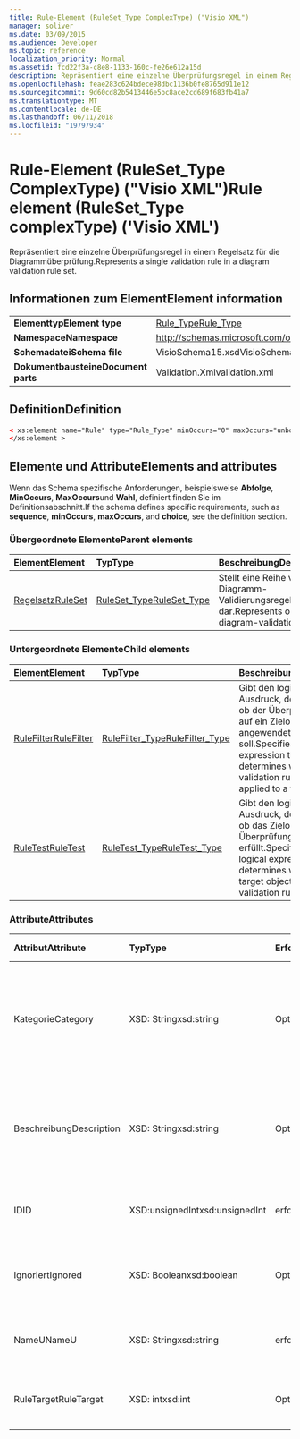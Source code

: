```yaml
---
title: Rule-Element (RuleSet_Type ComplexType) ("Visio XML")
manager: soliver
ms.date: 03/09/2015
ms.audience: Developer
ms.topic: reference
localization_priority: Normal
ms.assetid: fcd22f3a-c8e8-1133-160c-fe26e612a15d
description: Repräsentiert eine einzelne Überprüfungsregel in einem Regelsatz für die Diagrammüberprüfung.
ms.openlocfilehash: feae283c624bdece98dbc1136b0fe8765d911e12
ms.sourcegitcommit: 9d60cd82b5413446e5bc8ace2cd689f683fb41a7
ms.translationtype: MT
ms.contentlocale: de-DE
ms.lasthandoff: 06/11/2018
ms.locfileid: "19797934"
---
```

# <a name="rule-element-rulesettype-complextype-visio-xml"></a><span data-ttu-id="4b483-103">Rule-Element (RuleSet_Type ComplexType) ("Visio XML")</span><span class="sxs-lookup"><span data-stu-id="4b483-103">Rule element (RuleSet_Type complexType) ('Visio XML')</span></span>

<span data-ttu-id="4b483-104">Repräsentiert eine einzelne Überprüfungsregel in einem Regelsatz für die Diagrammüberprüfung.</span><span class="sxs-lookup"><span data-stu-id="4b483-104">Represents a single validation rule in a diagram validation rule set.</span></span>
  
## <a name="element-information"></a><span data-ttu-id="4b483-105">Informationen zum Element</span><span class="sxs-lookup"><span data-stu-id="4b483-105">Element information</span></span>

|||
|:-----|:-----|
|<span data-ttu-id="4b483-106">**Elementtyp**</span><span class="sxs-lookup"><span data-stu-id="4b483-106">**Element type**</span></span> <br/> |[<span data-ttu-id="4b483-107">Rule_Type</span><span class="sxs-lookup"><span data-stu-id="4b483-107">Rule_Type</span></span>](rule_type-complextypevisio-xml.md) <br/> |
|<span data-ttu-id="4b483-108">**Namespace**</span><span class="sxs-lookup"><span data-stu-id="4b483-108">**Namespace**</span></span> <br/> |http://schemas.microsoft.com/office/visio/2012/main  <br/> |
|<span data-ttu-id="4b483-109">**Schemadatei**</span><span class="sxs-lookup"><span data-stu-id="4b483-109">**Schema file**</span></span> <br/> |<span data-ttu-id="4b483-110">VisioSchema15.xsd</span><span class="sxs-lookup"><span data-stu-id="4b483-110">VisioSchema15.xsd</span></span>  <br/> |
|<span data-ttu-id="4b483-111">**Dokumentbausteine**</span><span class="sxs-lookup"><span data-stu-id="4b483-111">**Document parts**</span></span> <br/> |<span data-ttu-id="4b483-112">Validation.Xml</span><span class="sxs-lookup"><span data-stu-id="4b483-112">validation.xml</span></span>  <br/> |
   
## <a name="definition"></a><span data-ttu-id="4b483-113">Definition</span><span class="sxs-lookup"><span data-stu-id="4b483-113">Definition</span></span>

```XML
< xs:element name="Rule" type="Rule_Type" minOccurs="0" maxOccurs="unbounded" >
</xs:element >
```

## <a name="elements-and-attributes"></a><span data-ttu-id="4b483-114">Elemente und Attribute</span><span class="sxs-lookup"><span data-stu-id="4b483-114">Elements and attributes</span></span>

<span data-ttu-id="4b483-115">Wenn das Schema spezifische Anforderungen, beispielsweise **Abfolge**, **MinOccurs**, **MaxOccurs**und **Wahl**, definiert finden Sie im Definitionsabschnitt.</span><span class="sxs-lookup"><span data-stu-id="4b483-115">If the schema defines specific requirements, such as **sequence**, **minOccurs**, **maxOccurs**, and **choice**, see the definition section.</span></span> 
  
### <a name="parent-elements"></a><span data-ttu-id="4b483-116">Übergeordnete Elemente</span><span class="sxs-lookup"><span data-stu-id="4b483-116">Parent elements</span></span>

|<span data-ttu-id="4b483-117">**Element**</span><span class="sxs-lookup"><span data-stu-id="4b483-117">**Element**</span></span>|<span data-ttu-id="4b483-118">**Typ**</span><span class="sxs-lookup"><span data-stu-id="4b483-118">**Type**</span></span>|<span data-ttu-id="4b483-119">**Beschreibung**</span><span class="sxs-lookup"><span data-stu-id="4b483-119">**Description**</span></span>|
|:-----|:-----|:-----|
|[<span data-ttu-id="4b483-120">Regelsatz</span><span class="sxs-lookup"><span data-stu-id="4b483-120">RuleSet</span></span>](ruleset-element-rulesets_type-complextypevisio-xml.md) <br/> |[<span data-ttu-id="4b483-121">RuleSet_Type</span><span class="sxs-lookup"><span data-stu-id="4b483-121">RuleSet_Type</span></span>](ruleset_type-complextypevisio-xml.md) <br/> |<span data-ttu-id="4b483-122">Stellt eine Reihe von Diagramm-Validierungsregeln dar.</span><span class="sxs-lookup"><span data-stu-id="4b483-122">Represents one set of diagram-validation rules.</span></span>  <br/> |
   
### <a name="child-elements"></a><span data-ttu-id="4b483-123">Untergeordnete Elemente</span><span class="sxs-lookup"><span data-stu-id="4b483-123">Child elements</span></span>

|<span data-ttu-id="4b483-124">**Element**</span><span class="sxs-lookup"><span data-stu-id="4b483-124">**Element**</span></span>|<span data-ttu-id="4b483-125">**Typ**</span><span class="sxs-lookup"><span data-stu-id="4b483-125">**Type**</span></span>|<span data-ttu-id="4b483-126">**Beschreibung**</span><span class="sxs-lookup"><span data-stu-id="4b483-126">**Description**</span></span>|
|:-----|:-----|:-----|
|[<span data-ttu-id="4b483-127">RuleFilter</span><span class="sxs-lookup"><span data-stu-id="4b483-127">RuleFilter</span></span>](rulefilter-element-rule_type-complextypevisio-xml.md) <br/> |[<span data-ttu-id="4b483-128">RuleFilter_Type</span><span class="sxs-lookup"><span data-stu-id="4b483-128">RuleFilter_Type</span></span>](rulefilter_type-complextypevisio-xml.md) <br/> |<span data-ttu-id="4b483-129">Gibt den logischen Ausdruck, der bestimmt, ob der Überprüfungsregel auf ein Zielobjekt angewendet werden soll.</span><span class="sxs-lookup"><span data-stu-id="4b483-129">Specifies the logical expression that determines whether the validation rule should be applied to a target object.</span></span>  <br/> |
|[<span data-ttu-id="4b483-130">RuleTest</span><span class="sxs-lookup"><span data-stu-id="4b483-130">RuleTest</span></span>](ruletest-element-rule_type-complextypevisio-xml.md) <br/> |[<span data-ttu-id="4b483-131">RuleTest_Type</span><span class="sxs-lookup"><span data-stu-id="4b483-131">RuleTest_Type</span></span>](ruletest_type-complextypevisio-xml.md) <br/> |<span data-ttu-id="4b483-132">Gibt den logischen Ausdruck, der bestimmt, ob das Zielobjekt der Überprüfungsregel erfüllt.</span><span class="sxs-lookup"><span data-stu-id="4b483-132">Specifies the logical expression that determines whether the target object satisfies the validation rule.</span></span>  <br/> |
   
### <a name="attributes"></a><span data-ttu-id="4b483-133">Attribute</span><span class="sxs-lookup"><span data-stu-id="4b483-133">Attributes</span></span>

|<span data-ttu-id="4b483-134">**Attribut**</span><span class="sxs-lookup"><span data-stu-id="4b483-134">**Attribute**</span></span>|<span data-ttu-id="4b483-135">**Typ**</span><span class="sxs-lookup"><span data-stu-id="4b483-135">**Type**</span></span>|<span data-ttu-id="4b483-136">**Erforderlich**</span><span class="sxs-lookup"><span data-stu-id="4b483-136">**Required**</span></span>|<span data-ttu-id="4b483-137">**Beschreibung**</span><span class="sxs-lookup"><span data-stu-id="4b483-137">**Description**</span></span>|<span data-ttu-id="4b483-138">**Mögliche Werte**</span><span class="sxs-lookup"><span data-stu-id="4b483-138">**Possible values**</span></span>|
|:-----|:-----|:-----|:-----|:-----|
|<span data-ttu-id="4b483-139">Kategorie</span><span class="sxs-lookup"><span data-stu-id="4b483-139">Category</span></span>  <br/> |<span data-ttu-id="4b483-140">XSD: String</span><span class="sxs-lookup"><span data-stu-id="4b483-140">xsd:string</span></span>  <br/> |<span data-ttu-id="4b483-141">Optional</span><span class="sxs-lookup"><span data-stu-id="4b483-141">optional</span></span>  <br/> |<span data-ttu-id="4b483-142">Gibt den Text in der **Kategorie** -Spalte der Problemfenster angezeigt.</span><span class="sxs-lookup"><span data-stu-id="4b483-142">Specifies the text displayed in the **Category** column of the Issues window.</span></span> <span data-ttu-id="4b483-143">Der Standardwert ist eine leere Zeichenfolge.</span><span class="sxs-lookup"><span data-stu-id="4b483-143">Default is an empty string.</span></span>  <br/> |<span data-ttu-id="4b483-144">Werte des Typs xsd: String.</span><span class="sxs-lookup"><span data-stu-id="4b483-144">Values of the xsd:string type.</span></span>  <br/> |
|<span data-ttu-id="4b483-145">Beschreibung</span><span class="sxs-lookup"><span data-stu-id="4b483-145">Description</span></span>  <br/> |<span data-ttu-id="4b483-146">XSD: String</span><span class="sxs-lookup"><span data-stu-id="4b483-146">xsd:string</span></span>  <br/> |<span data-ttu-id="4b483-147">Optional</span><span class="sxs-lookup"><span data-stu-id="4b483-147">optional</span></span>  <br/> |<span data-ttu-id="4b483-148">Gibt die Beschreibung der Überprüfungsregel, die in der Benutzeroberfläche angezeigt wird.</span><span class="sxs-lookup"><span data-stu-id="4b483-148">Specifies the description of the validation rule that appears in the user interface.</span></span> <span data-ttu-id="4b483-149">Der Standardwert lautet "Unknown".</span><span class="sxs-lookup"><span data-stu-id="4b483-149">Default is "Unknown".</span></span>  <br/> |<span data-ttu-id="4b483-150">Werte des Typs xsd: String.</span><span class="sxs-lookup"><span data-stu-id="4b483-150">Values of the xsd:string type.</span></span>  <br/> |
|<span data-ttu-id="4b483-151">ID</span><span class="sxs-lookup"><span data-stu-id="4b483-151">ID</span></span>  <br/> |<span data-ttu-id="4b483-152">XSD:unsignedInt</span><span class="sxs-lookup"><span data-stu-id="4b483-152">xsd:unsignedInt</span></span>  <br/> |<span data-ttu-id="4b483-153">erforderlich</span><span class="sxs-lookup"><span data-stu-id="4b483-153">required</span></span>  <br/> |<span data-ttu-id="4b483-154">Gibt den eindeutigen Bezeichner für die Überprüfungsregel.</span><span class="sxs-lookup"><span data-stu-id="4b483-154">Specifies the unique identifier for the validation rule.</span></span>  <br/> |<span data-ttu-id="4b483-155">Werte des Typs Xsd:unsignedInt.</span><span class="sxs-lookup"><span data-stu-id="4b483-155">Values of the xsd:unsignedInt type.</span></span>  <br/> |
|<span data-ttu-id="4b483-156">Ignoriert</span><span class="sxs-lookup"><span data-stu-id="4b483-156">Ignored</span></span>  <br/> |<span data-ttu-id="4b483-157">XSD: Boolean</span><span class="sxs-lookup"><span data-stu-id="4b483-157">xsd:boolean</span></span>  <br/> |<span data-ttu-id="4b483-158">Optional</span><span class="sxs-lookup"><span data-stu-id="4b483-158">optional</span></span>  <br/> |<span data-ttu-id="4b483-159">Gibt an, ob der Überprüfungsregel derzeit ignoriert wird.</span><span class="sxs-lookup"><span data-stu-id="4b483-159">Specifies whether the validation rule is currently ignored.</span></span> <span data-ttu-id="4b483-160">Standard ist False.</span><span class="sxs-lookup"><span data-stu-id="4b483-160">Default is False.</span></span>  <br/> |<span data-ttu-id="4b483-161">Werte des Typs xsd: Boolean.</span><span class="sxs-lookup"><span data-stu-id="4b483-161">Values of the xsd:boolean type.</span></span>  <br/> |
|<span data-ttu-id="4b483-162">NameU</span><span class="sxs-lookup"><span data-stu-id="4b483-162">NameU</span></span>  <br/> |<span data-ttu-id="4b483-163">XSD: String</span><span class="sxs-lookup"><span data-stu-id="4b483-163">xsd:string</span></span>  <br/> |<span data-ttu-id="4b483-164">erforderlich</span><span class="sxs-lookup"><span data-stu-id="4b483-164">required</span></span>  <br/> |<span data-ttu-id="4b483-165">Gibt den universellen Namen der Überprüfungsregel.</span><span class="sxs-lookup"><span data-stu-id="4b483-165">Specifies the universal name of the validation rule.</span></span>  <br/> |<span data-ttu-id="4b483-166">Werte des Typs xsd: String.</span><span class="sxs-lookup"><span data-stu-id="4b483-166">Values of the xsd:string type.</span></span>  <br/> |
|<span data-ttu-id="4b483-167">RuleTarget</span><span class="sxs-lookup"><span data-stu-id="4b483-167">RuleTarget</span></span>  <br/> |<span data-ttu-id="4b483-168">XSD: int</span><span class="sxs-lookup"><span data-stu-id="4b483-168">xsd:int</span></span>  <br/> |<span data-ttu-id="4b483-169">Optional</span><span class="sxs-lookup"><span data-stu-id="4b483-169">optional</span></span>  <br/> |<span data-ttu-id="4b483-170">Gibt den Typ des Objekts an die der Überprüfungsregel angewendet wird.</span><span class="sxs-lookup"><span data-stu-id="4b483-170">Specifies the type of object to which the validation rule applies.</span></span>  <br/> |<span data-ttu-id="4b483-171">Werte des Typs xsd: int.</span><span class="sxs-lookup"><span data-stu-id="4b483-171">Values of the xsd:int type.</span></span>  <br/> |
   

